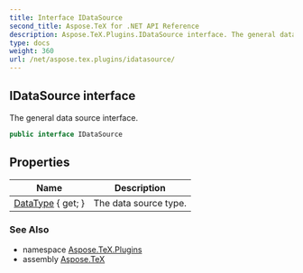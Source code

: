 ```yaml
---
title: Interface IDataSource
second_title: Aspose.TeX for .NET API Reference
description: Aspose.TeX.Plugins.IDataSource interface. The general data source interface
type: docs
weight: 360
url: /net/aspose.tex.plugins/idatasource/
---
```

## IDataSource interface

The general data source interface.

```csharp
public interface IDataSource
```

## Properties

| Name | Description |
| --- | --- |
| [DataType](../../aspose.tex.plugins/idatasource/datatype/) { get; } | The data source type. |

### See Also

* namespace [Aspose.TeX.Plugins](../../aspose.tex.plugins/)
* assembly [Aspose.TeX](../../)


